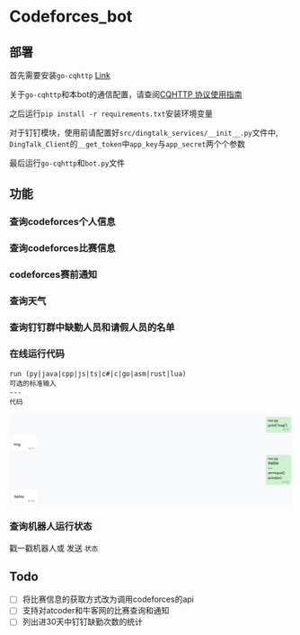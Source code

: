 # Codeforces_bot

## 部署

首先需要安装`go-cqhttp` [Link](https://github.com/Mrs4s/go-cqhttp/releases)

关于`go-cqhttp`和本bot的通信配置，请查阅[CQHTTP 协议使用指南](https://v2.nonebot.dev/guide/cqhttp-guide.html)

之后运行`pip install -r requirements.txt`安装环境变量

对于钉钉模块，使用前请配置好`src/dingtalk_services/__init__.py`文件中, `DingTalk_Client`的`__get_token`中`app_key`与`app_secret`两个个参数

最后运行`go-cqhttp`和`bot.py`文件

## 功能

### 查询codeforces个人信息

### 查询codeforces比赛信息

### codeforces赛前通知

### 查询天气

### 查询钉钉群中缺勤人员和请假人员的名单

### 在线运行代码
```
run (py|java|cpp|js|ts|c#|c|go|asm|rust|lua) 
可选的标准输入
---
代码
```

![](img/code-runner.png)

### 查询机器人运行状态

戳一戳机器人或 发送 `状态`

## Todo

- [ ] 将比赛信息的获取方式改为调用codeforces的api
- [ ] 支持对atcoder和牛客网的比赛查询和通知
- [ ] 列出进30天中钉钉缺勤次数的统计